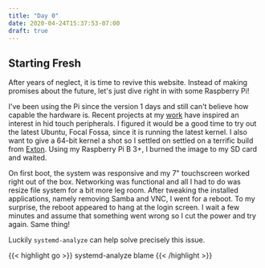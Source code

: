 ```yaml
---
title: "Day 0"
date: 2020-04-24T15:37:53-07:00
draft: true
---
```


## Starting Fresh

After years of neglect, it is time to revive this website. Instead of making promises about the future, let's just
dive right in with some Raspberry Pi!

I've been using the Pi since the version 1 days and still can't believe how capable the hardware is. Recent projects
at my [work](https://pyramidacceptors.com) have inspired an interest in hid touch peripherals.  I figured
it would be a good time to try out the latest Ubuntu, Focal Fossa, since it is running the latest kernel. I also want to
give a 64-bit kernel a shot so I settled on settled on a terrific build from [Exton](http://raspex.exton.se/). Using
my Raspberry Pi B 3+, I burned the image to my SD card and waited.

On first boot, the system was responsive and my 7" touchscreen worked right out of the box. Networking was functional and
all I had to do was resize file system for a bit more leg room. After tweaking the installed applications, namely removing
Samba and VNC, I went for a reboot. To my surprise, the reboot appeared to hang at the login screen. I wait a few minutes
and assume that something went wrong so I cut the power and try again. Same thing!

Luckily `systemd-analyze` can help solve precisely this issue.

{{< highlight go >}} systemd-analyze blame {{< /highlight >}}